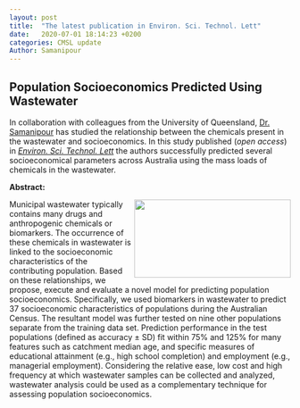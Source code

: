 ```yaml
---
layout: post
title:  "The latest publication in Environ. Sci. Technol. Lett"
date:   2020-07-01 18:14:23 +0200
categories: CMSL update
Author: Samanipour
---
```


## Population Socioeconomics Predicted Using Wastewater
In collaboration with colleagues from the University of Queensland, [Dr. Samanipour](http://cms-l.com/team/) has studied the relationship between the chemicals present in the wastewater and socioeconomics. In this study published (*open access*) in [*Environ. Sci. Technol. Lett*](https://pubs.acs.org/doi/abs/10.1021/acs.estlett.0c00392) the authors successfully predicted several socioeconomical parameters across Australia using the mass loads of chemicals in the wastewater.


**Abstract:**

<img align="right" height="140px" width="280px" src="https://raw.githubusercontent.com/ComputMassSpecLab/website/gh-pages/assets/ez0c00392_0004_toc.jpeg">
Municipal wastewater typically contains many drugs and anthropogenic chemicals or biomarkers. The occurrence of these chemicals in wastewater is linked to the socioeconomic characteristics of the contributing population. Based on these relationships, we propose, execute and evaluate a novel model for predicting population socioeconomics. Specifically, we used biomarkers in wastewater to predict 37 socioeconomic characteristics of populations during the Australian Census. The resultant model was further tested on nine other populations separate from the training data set. Prediction performance in the test populations (defined as accuracy ± SD) fit within 75% and 125% for many features such as catchment median age, and specific measures of educational attainment (e.g., high school completion) and employment (e.g., managerial employment). Considering the relative ease, low cost and high frequency at which wastewater samples can be collected and analyzed, wastewater analysis could be used as a complementary technique for assessing population socioeconomics.
